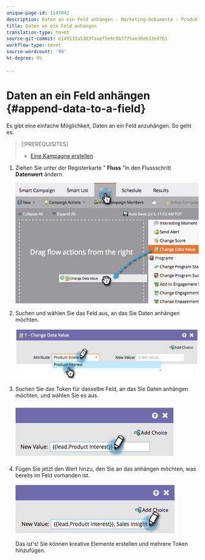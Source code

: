 ```yaml
---
unique-page-id: 1147042
description: Daten an ein Feld anhängen - Marketing-Dokumente - Produktdokumentation
title: Daten an ein Feld anhängen
translation-type: tm+mt
source-git-commit: e149133a5383faaef5e9c9b7775ae36e633ed7b1
workflow-type: tm+mt
source-wordcount: '99'
ht-degree: 0%

---
```



# Daten an ein Feld anhängen {#append-data-to-a-field}

Es gibt eine einfache Möglichkeit, Daten an ein Feld anzuhängen. So geht es.

>[!PREREQUISITES]
>
>* [Eine Kampagne erstellen](../../../../product-docs/core-marketo-concepts/smart-campaigns/creating-a-smart-campaign/create-a-new-smart-campaign.md)

>



1. Ziehen Sie unter der Registerkarte &quot; **Fluss** &quot;in den Flussschritt **Datenwert** ändern.

   ![](assets/image2014-9-22-16-3a5-3a1.png)

1. Suchen und wählen Sie das Feld aus, an das Sie Daten anhängen möchten.

   ![](assets/image2014-9-22-16-3a5-3a5.png)

1. Suchen Sie das Token für dasselbe Feld, an das Sie Daten anhängen möchten, und wählen Sie es aus.

   ![](assets/image2014-9-22-16-3a5-3a9.png)

1. Fügen Sie jetzt den Wert hinzu, den Sie an das anhängen möchten, was bereits im Feld vorhanden ist.

   ![](assets/image2014-9-22-16-3a5-3a12.png)

   Das ist&#39;s! Sie können kreative Elemente erstellen und mehrere Token hinzufügen.

